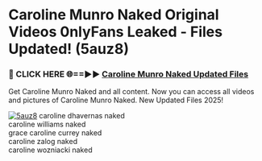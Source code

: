 # Caroline Munro Naked Original Videos 0nlyFans Leaked - Files Updated! (5auz8)

<h3>🔴 CLICK HERE 🌐==►► <a href="https://tinyurl.com/up5wt9bj" rel="nofollow">Caroline Munro Naked Updated Files</a></h3>

Get Caroline Munro Naked and all content. Now you can access all videos and pictures of Caroline Munro Naked. New Updated Files 2025!

[![5auz8](https://i.imgur.com/ABiUzMV.gif)](https://tinyurl.com/up5wt9bj)
caroline dhavernas naked<br>
caroline williams naked<br>
grace caroline currey naked<br>
caroline zalog naked<br>
caroline wozniacki naked